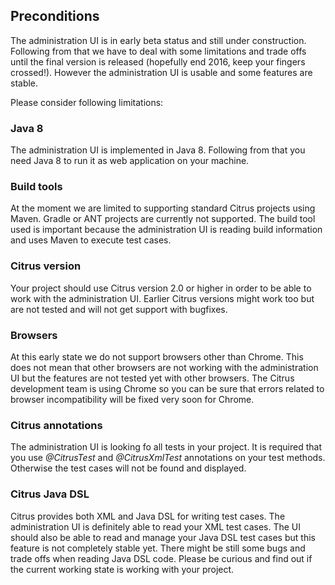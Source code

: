 ## Preconditions

The administration UI is in early beta status and still under construction. Following from that we have to deal with some limitations and
trade offs until the final version is released (hopefully end 2016, keep your fingers crossed!). However the administration UI is usable and
some features are stable.

Please consider following limitations:

### Java 8

The administration UI is implemented in Java 8. Following from that you need Java 8 to run it as web application on your machine.

### Build tools

At the moment we are limited to supporting standard Citrus projects using Maven. Gradle or ANT projects are currently not supported. The build tool used is important because the administration UI is reading
build information and uses Maven to execute test cases.
 
### Citrus version
 
Your project should use Citrus version 2.0 or higher in order to be able to work with the administration UI. Earlier Citrus versions might work too but are
not tested and will not get support with bugfixes.

### Browsers

At this early state we do not support browsers other than Chrome. This does not mean that other browsers are not working with the administration UI but the features are not tested yet with other browsers. The
Citrus development team is using Chrome so you can be sure that errors related to browser incompatibility will be fixed very soon for Chrome.

### Citrus annotations
 
The administration UI is looking fo all tests in your project. It is required that you use *@CitrusTest* and *@CitrusXmlTest* annotations on your test methods. Otherwise the test cases will not be found and displayed.

### Citrus Java DSL

Citrus provides both XML and Java DSL for writing test cases. The administration UI is definitely able to read your XML test cases. The UI should also be able to read and manage your Java DSL test cases but
this feature is not completely stable yet. There might be still some bugs and trade offs when reading Java DSL code. Please be curious and find out if the current working state is working with your project.